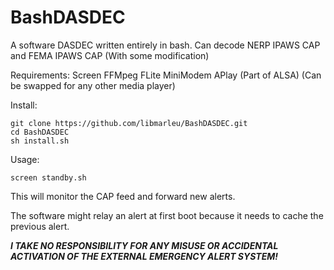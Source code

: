 # BashDASDEC
A software DASDEC written entirely in bash. Can decode NERP IPAWS CAP and FEMA IPAWS CAP (With some modification)


Requirements:
Screen
FFMpeg
FLite
MiniModem
APlay (Part of ALSA) (Can be swapped for any other media player)

Install:
```
git clone https://github.com/libmarleu/BashDASDEC.git
cd BashDASDEC
sh install.sh
```

Usage:

```
screen standby.sh
```

This will monitor the CAP feed and forward new alerts.

The software might relay an alert at first boot because it needs to cache the previous alert.

***I TAKE NO RESPONSIBILITY FOR ANY MISUSE OR ACCIDENTAL ACTIVATION OF THE EXTERNAL EMERGENCY ALERT SYSTEM!***
